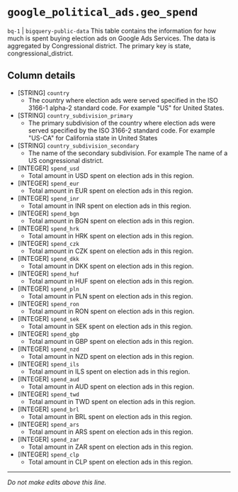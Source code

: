 # `google_political_ads.geo_spend`
`bq-1` | `bigquery-public-data`
This table contains the information for how much is spent buying election ads on Google Ads Services. The data is aggregated by Congressional district. The primary key is state, congressional_district.

## Column details
* [STRING]    `country`
  - The country where election ads were served specified in the ISO 3166-1 alpha-2 standard code. For example "US" for United States.
* [STRING]    `country_subdivision_primary`
  - The primary subdivision of the country where election ads were served specified by the ISO 3166-2 standard code. For example "US-CA" for California state in United States
* [STRING]    `country_subdivision_secondary`
  - The name of the secondary subdivision. For example The name of a US congressional district.
* [INTEGER]   `spend_usd`
  - Total amount in USD spent on election ads in this region.
* [INTEGER]   `spend_eur`
  - Total amount in EUR spent on election ads in this region.
* [INTEGER]   `spend_inr`
  - Total amount in INR spent on election ads in this region.
* [INTEGER]   `spend_bgn`
  - Total amount in BGN spent on election ads in this region.
* [INTEGER]   `spend_hrk`
  - Total amount in HRK spent on election ads in this region.
* [INTEGER]   `spend_czk`
  - Total amount in CZK spent on election ads in this region.
* [INTEGER]   `spend_dkk`
  - Total amount in DKK spent on election ads in this region.
* [INTEGER]   `spend_huf`
  - Total amount in HUF spent on election ads in this region.
* [INTEGER]   `spend_pln`
  - Total amount in PLN spent on election ads in this region.
* [INTEGER]   `spend_ron`
  - Total amount in RON spent on election ads in this region.
* [INTEGER]   `spend_sek`
  - Total amount in SEK spent on election ads in this region.
* [INTEGER]   `spend_gbp`
  - Total amount in GBP spent on election ads in this region.
* [INTEGER]   `spend_nzd`
  - Total amount in NZD spent on election ads in this region.
* [INTEGER]   `spend_ils`
  - Total amount in ILS spent on election ads in this region.
* [INTEGER]   `spend_aud`
  - Total amount in AUD spent on election ads in this region.
* [INTEGER]   `spend_twd`
  - Total amount in TWD spent on election ads in this region.
* [INTEGER]   `spend_brl`
  - Total amount in BRL spent on election ads in this region.
* [INTEGER]   `spend_ars`
  - Total amount in ARS spent on election ads in this region.
* [INTEGER]   `spend_zar`
  - Total amount in ZAR spent on election ads in this region.
* [INTEGER]   `spend_clp`
  - Total amount in CLP spent on election ads in this region.

-------------------------------------------------------------------------------
*Do not make edits above this line.*
